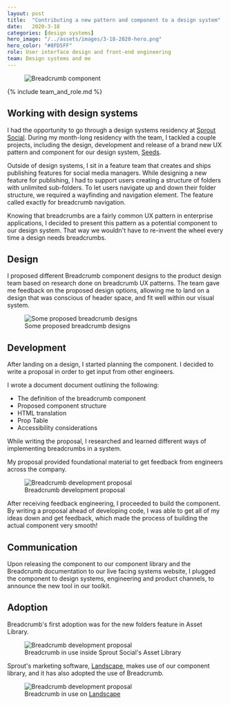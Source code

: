 ```yaml
---
layout: post
title:  "Contributing a new pattern and component to a design system"
date:   2020-3-18
categories: [design systems]
hero_image: "/../assets/images/3-18-2020-hero.png"
hero_color: "#8FD5FF"
role: User interface design and front-end engineering
team: Design systems and me
---
```


<figure>
	<img src="{{ site.baseurl }}/assets/images/mar182020hero.png" title="Breadcrumb component" />
</figure>

{% include team_and_role.md %}

## Working with design systems
I had the opportunity to go through a design systems residency at <a target="_blank" title="Sprout Social" href="https://sproutsocial.com">Sprout Social</a>. During my month-long residency with the team, I tackled a couple projects, including the design, development and release of a brand new UX pattern and component for our design system, <a target="_blank" title="Sprout Social's Design System, Seeds" href="https://seeds.sproutsocial.com">Seeds</a>.

Outside of design systems, I sit in a feature team that creates and ships publishing features for social media managers. While designing a new feature for publishing, I had to support users creating a structure of folders with unlimited sub-folders. To let users navigate up and down their folder structure, we required a wayfinding and navigation element. The feature called exactly for breadcrumb navigation.

Knowing that breadcrumbs are a fairly common UX pattern in enterprise applications, I decided to present this pattern as a potential component to our design system. That way we wouldn't have to re-invent the wheel every time a design needs breadcrumbs.

## Design
I proposed different Breadcrumb component designs to the product design team based on research done on breadcrumb UX patterns. The team gave me feedback on the proposed design options, allowing me to land on a design that was conscious of header space, and fit well within our visual system.

<figure>
	<img src="{{ site.baseurl }}/assets/images/breadcrumb-1.png" title="Some proposed breadcrumb designs" />
	<figcaption class="media-caption center">Some proposed breadcrumb designs</figcaption>
</figure>

## Development

After landing on a design, I started planning the component. I decided to write a proposal in order to get input from other engineers.

I wrote a document document outlining the following:
* The definition of the breadcrumb component
* Proposed component structure
* HTML translation
* Prop Table
* Accessibility considerations

While writing the proposal, I researched and learned different ways of implementing breadcrumbs in a system.

My proposal provided foundational material to get feedback from engineers across the company.

<figure>
	<img src="{{ site.baseurl }}/assets/images/breadcrumb-2.png" title="Breadcrumb development proposal" />
	<figcaption class="media-caption center">Breadcrumb development proposal</figcaption>
</figure>

After receiving feedback engineering, I proceeded to build the component. By writing a proposal ahead of developing code, I was able to get all of my ideas down and get feedback, which made the process of building the actual component very smooth!

## Communication
Upon releasing the component to our component library and the Breadcrumb documentation to our live facing systems website, I plugged the component to design systems, engineering and product channels, to announce the new tool in our toolkit.

## Adoption
Breadcrumb's first adoption was for the new folders feature in Asset Library. 

<figure>
	<img src="{{ site.baseurl }}/assets/images/breadcrumb-3.png" title="Breadcrumb development proposal" />
	<figcaption class="media-caption center">Breadcrumb in use inside Sprout Social's Asset Library</figcaption>
</figure>

Sprout's marketing software, <a href="https://sproutsocial.com/landscape/" title="Landscape" target="_blank">Landscape</a>, makes use of our component library, and it has also adopted the use of Breadcrumb.

<figure>
	<img src="{{ site.baseurl }}/assets/images/breadcrumb-4.png" title="Breadcrumb development proposal" />
	<figcaption class="media-caption center">Breadcrumb in use on <a target="_blank" title="Landscape" href="https://sproutsocial.com/landscape/">Landscape</a></figcaption>
</figure>